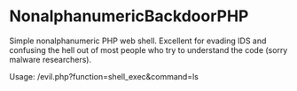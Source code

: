 # NonalphanumericBackdoorPHP

Simple nonalphanumeric PHP web shell. Excellent for evading IDS and confusing the hell out of most people who try to understand the code (sorry malware researchers).

Usage: /evil.php?function=shell_exec&command=ls
